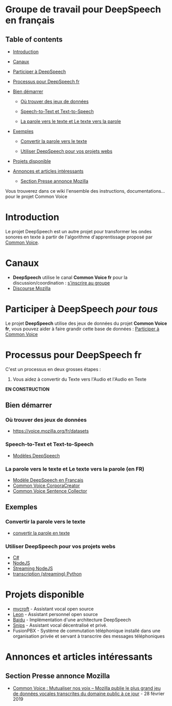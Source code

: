 # Groupe de travail pour DeepSpeech en français

## Table of contents

- [Introduction](#introduction)
- [Canaux](#canaux)
- [Participer à DeepSpeech](#Participer-à-DeepSpeech)
- [Processus pour DeepSpeech fr](#Processus-pour-deepSpeech-fr)
- [Bien démarrer](#bien-démarrer)

  - [Où trouver des jeux de données](#Ou-trouver-des-jeux-de-données)

  - [Speech-to-Text et Text-to-Speech](#Speech-to-Text-et-Text-to-Speech)

  - [La parole vers le texte et Le texte vers la parole](#La-parole-vers-le-texte-et-Le-texte-vers-la-parole)

- [Exemples](exemples)

  - [Convertir la parole vers le texte](#Convertir-la-parole-vers-le-texte)

  - [Utiliser DeepSpeech pour vos projets webs](#Utiliser-DeepSpeech-pour-vos-projets-webs)

- [Projets disponible](#projets-disponible)

- [Annonces et articles intéressants](#Annonces-et-articles-intéressants)

  - [Section Presse annonce Mozilla](#Section-Presse-annonce-Mozilla)

Vous trouverez dans ce wiki l'ensemble des instructions, documentations... pour le projet Common Voice

# Introduction

Le projet DeepSpeech est un autre projet pour transformer les ondes sonores en texte à partir de l'algorithme d'apprentissage proposé par [Common Voice](https://github.com/Common-Voice/commonvoice-fr/CommonVoice).

# Canaux

- **DeepSpeech** utilise le canal **Common Voice fr** pour la discussion/coordination : [s'inscrire au groupe](https://t.me/joinchat/A7h94U7VCFrCnXrDMff2Vw)
- [Discourse Mozilla](https://discourse.mozilla.org/c/voice)

# Participer à DeepSpeech _pour tous_

Le projet **DeepSpeech** utilise des jeux de données du projet **Common Voice fr**, vous pouvez aider à faire grandir cette base de données : [Participer à Common Voice](https://github.com/Common-Voice/commonvoice-fr/CommonVoice#Participer-à-Common-Voice)

# Processus pour DeepSpeech fr

C'est un processus en deux grosses étapes :

1. Vous aidez à convertir du Texte vers l'Audio et l'Audio en Texte

**EN CONSTRUCTION**

## Bien démarrer

### Où trouver des jeux de données

- <https://voice.mozilla.org/fr/datasets>

### Speech-to-Text et Text-to-Speech

- [Modèles DeepSpeech](https://github.com/mozilla/deepspeech)

### La parole vers le texte et Le texte vers la parole (en FR)

- [Modèle DeepSpeech en Français](https://github.com/Common-Voice/commonvoice-fr/projects/3)
- [Common Voice CorporaCreator](https://github.com/Common-Voice/commonvoice-fr/projects/2)
- [Common Voice Sentence Collector](https://github.com/Common-Voice/commonvoice-fr/projects/1)

## Exemples

### Convertir la parole vers le texte

- [convertir la parole en texte](https://hacks.mozilla.org/2018/09/speech-recognition-deepspeech/)

### Utiliser DeepSpeech pour vos projets webs

- [C#](https://github.com/mozilla/DeepSpeech/tree/master/examples/net_framework)
- [NodeJS](https://github.com/mozilla/DeepSpeech/tree/master/examples/nodejs_wav)
- [Streaming NodeJS](https://github.com/mozilla/DeepSpeech/tree/master/examples/ffmpeg_vad_streaming)
- [transcription (streaming) Python](https://github.com/mozilla/DeepSpeech/tree/master/examples/vad_transcriber)

# Projets disponible

- [mycroft](https://mycroft.ai/blog/deepspeech-update/) - Assistant vocal open source
- [Leon](https://getleon.ai/) - Assistant personnel open source
- [Baidu](https://github.com/mozilla/deepspeech) - Implémentation d'une architecture DeepSpeech
- [Snips](https://snips.ai/) - Assistant vocal décentralisé et privé.
- FusionPBX - Système de commutation téléphonique installé dans une organisation privée et servant à transcrire des messages téléphoniques

# Annonces et articles intéressants

## Section Presse annonce Mozilla

- [Common Voice : Mutualiser nos voix – Mozilla publie le plus grand jeu de données vocales transcrites du domaine public à ce jour](https://blog.mozilla.org/press-fr/2019/02/28/common-voice-mutualiser-nos-voix-mozilla-publie-le-plus-grand-jeu-de-donnees-vocales-transcrites-du-domaine-public-a-ce-jour/) - 28 février 2019
